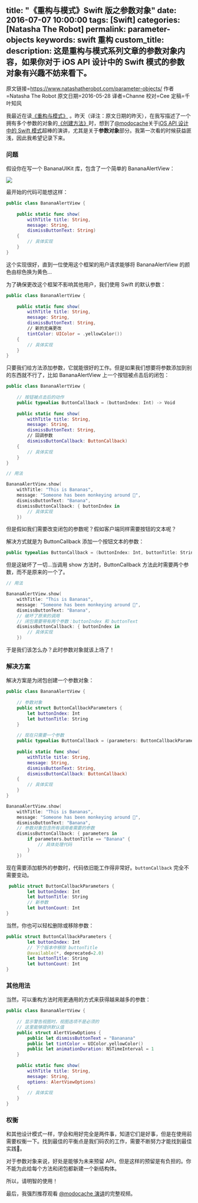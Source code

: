 title: "《重构与模式》Swift 版之参数对象"
date: 2016-07-07 10:00:00
tags: [Swift]
categories: [Natasha The Robot]
permalink: parameter-objects
keywords: swift 重构
custom_title: 
description: 这是重构与模式系列文章的参数对象内容，如果你对于 iOS API 设计中的 Swift 模式的参数对象有兴趣不妨来看下。
---

原文链接=https://www.natashatherobot.com/parameter-objects/
作者=Natasha The Robot 
原文日期=2016-05-28
译者=Channe
校对=Cee
定稿=千叶知风

<!--此处开始正文-->

我最近在读[《重构与模式》](https://book.douban.com/subject/20393327/) 。昨天（译注：原文日期的昨天），在我写描述了一个拥有多个参数的对象的[《创建方法》](http://swift.gg/2016/06/27/refactoring-to-creation-method/)时，想到了[@modocache](https://twitter.com/modocache)关于[iOS API 设计中的 Swift 模式](https://youtu.be/yu6KND7dJBA?list=PLdr22uU_wISpW6XI1J0S7Lp-X8Km-HaQW)超棒的演讲，尤其是关于**参数对象**部分。我第一次看的时候获益匪浅，因此我希望记录下来。

<!--more-->

### 问题

假设你在写一个 BananaUIKit 库，包含了一个简单的 BananaAlertView：

![](https://www.natashatherobot.com/wp-content/uploads/Screen-Shot-2016-05-28-at-5.16.54-AM-250x300.png)

最开始的代码可能想这样：

```swift
public class BananaAlertView {
    
    public static func show(
        withTitle title: String,
        message: String,
        dismissButtonText: String)
    {
        // 具体实现
    }
}
```

这个实现很好，直到一位使用这个框架的用户请求能够将 BananaAlertView 的颜色由棕色换为黄色...

为了确保更改这个框架不影响其他用户，我们使用 Swift 的默认参数：

```swift
public class BananaAlertView {
    
    public static func show(
        withTitle title: String,
        message: String,
        dismissButtonText: String,
        // 新的无痛更改
        tintColor: UIColor = .yellowColor())
    {
        // 具体实现
    }
}
```

只要我们给方法添加参数，它就能很好的工作。但是如果我们想要将参数添加到别的东西就不行了，比如 BananaAlertView 上一个按钮被点击后的闭包：

```swift
public class BananaAlertView {
    
    // 按钮被点击后的动作
    public typealias ButtonCallback = (buttonIndex: Int) -> Void
    
    public static func show(
        withTitle title: String,
        message: String,
        dismissButtonText: String,
        // 回调参数
        dismissButtonCallback: ButtonCallback)
    {
        // 具体实现
    }
}

// 用法

BananaAlertView.show(
    withTitle: "This is Bananas",
    message: "Someone has been monkeying around 🙈",
    dismissButtonText: "Banana",
    dismissButtonCallback: { buttonIndex in
        // 具体实现
    })
```

但是假如我们需要改变闭包的参数呢？假如客户端同样需要按钮的文本呢？

解决方式就是为 ButtonCallback 添加一个按钮文本的参数：

```swift
public typealias ButtonCallback = (buttonIndex: Int, buttonTitle: String) -> Void
```

但是这破坏了一切...当调用 show 方法时，ButtonCallback 方法此时需要两个参数，而不是原来的一个了。

```swift
// 用法

BananaAlertView.show(
    withTitle: "This is Bananas",
    message: "Someone has been monkeying around 🙈",
    dismissButtonText: "Banana", 
    // 破坏了原来的调用
    // 闭包需要带有两个参数：buttonIndex 和 buttonText
    dismissButtonCallback: { buttonIndex in
        // 具体实现
    })
```

于是我们该怎么办？此时参数对象就该上场了！

### 解决方案

解决方案是为闭包创建一个参数对象：

```swift
public class BananaAlertView {
    
    // 参数对象
    public struct ButtonCallbackParameters {
        let buttonIndex: Int
        let buttonTitle: String
    }
    
    // 现在只需要一个参数
    public typealias ButtonCallback = (parameters: ButtonCallbackParameters) -> Void
    
    public static func show(
        withTitle title: String,
        message: String,
        dismissButtonText: String,
        dismissButtonCallback: ButtonCallback)
    {
        // 具体实现
    }
}

BananaAlertView.show(
    withTitle: "This is Bananas",
    message: "Someone has been monkeying around 🙈",
    dismissButtonText: "Banana",
    // 参数对象包含所有调用者需要的参数
    dismissButtonCallback: { parameters in
        if parameters.buttonTitle == "Banana" {
            // 具体处理代码
        }
    })
```

现在需要添加额外的参数时，代码依旧能工作得非常好。`buttonCallback` 完全不需要变动。

```swift
 public struct ButtonCallbackParameters {
        let buttonIndex: Int
        let buttonTitle: String
        // 新参数
        let buttonCount: Int
}
```

当然，你也可以轻松删除或移除参数：

```swift
public struct ButtonCallbackParameters {
        let buttonIndex: Int
        // 下个版本中移除 buttonTitle
        @available(*, deprecated=2.0)
        let buttonTitle: String
        let buttonCount: Int
}
```

### 其他用法

当然，可以重构方法时用更通用的方式来获得越来越多的参数：

```swift
public class BananaAlertView {
    
    // 显示警告视图时，视图选项不是必须的
    // 这里能够提供默认值
    public struct AlertViewOptions {
        public let dismissButtonText = "Bananana"
        public let tintColor = UIColor.yellowColor()
        public let animationDuration: NSTimeInterval = 1
    }
    
    public static func show(
        withTitle title: String,
        message: String,
        options: AlertViewOptions)
    {
        // 具体实现
    }
}
```

### 权衡

和其他设计模式一样，学会和用好完全是两件事，知道它们是好事，但是在使用前需要权衡一下。找到最佳的平衡点是我们码农的工作，需要不断努力才能找到最佳实践🙅。

对于参数对象来说，好处是能够为未来预留 API，但是这样的预留是有负担的。你不能为此给每个方法和闭包都新建一个新结构体。

所以，请明智的使用！

最后，我强烈推荐观看 [@modocache 演讲](https://youtu.be/yu6KND7dJBA?list=PLdr22uU_wISpW6XI1J0S7Lp-X8Km-HaQW)的完整视频。